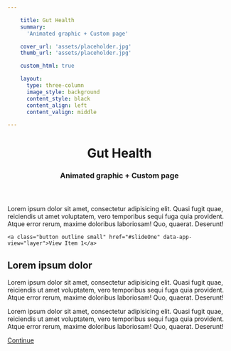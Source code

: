```yaml
---

    title: Gut Health
    summary:
      'Animated graphic + Custom page'

    cover_url: 'assets/placeholder.jpg'
    thumb_url: 'assets/placeholder.jpg'

    custom_html: true

    layout:
      type: three-column
      image_style: background
      content_style: black
      content_align: left
      content_valign: middle

---
```


<figure class="cover-area image" style="background-image: url({{ cover.url }})"></figure>

<div class="content">
  <header>
    <div class="wrapper">
      <h1 class="title">Gut Health</h1>
      <h3 class="subtitle">Animated graphic + Custom page</h3>
    </div>
  </header>

  <div class="body">
    <p>Lorem ipsum dolor sit amet, consectetur adipisicing elit. Quasi fugit quae, reiciendis ut amet voluptatem, vero temporibus sequi fuga quia provident. Atque error rerum, maxime doloribus laboriosam! Quo, quaerat. Deserunt!</p>

    <a class="button outline small" href="#slideOne" data-app-view="layer">View Item 1</a>
  </div>

  <article id="slideOne" class="page stack">
    <div class="content">
      <h2>Lorem ipsum dolor</h2>
      <p>Lorem ipsum dolor sit amet, consectetur adipisicing elit. Quasi fugit quae, reiciendis ut amet voluptatem, vero temporibus sequi fuga quia provident. Atque error rerum, maxime doloribus laboriosam! Quo, quaerat. Deserunt!</p>
      <p>Lorem ipsum dolor sit amet, consectetur adipisicing elit. Quasi fugit quae, reiciendis ut amet voluptatem, vero temporibus sequi fuga quia provident. Atque error rerum, maxime doloribus laboriosam! Quo, quaerat. Deserunt!</p>
      <footer>
        <a href="#slideOne" class="button outline small close action">Continue</a>
      </footer>
    </div>
  </article>
</div>
